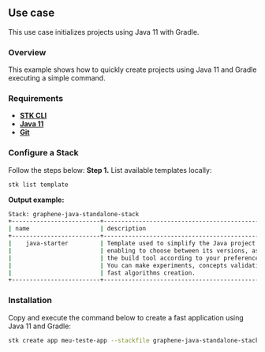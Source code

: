 ## **Use case**
This use case initializes projects using Java 11 with Gradle.

### **Overview**
This example shows how to quickly create projects using Java 11 and Gradle executing a simple command.

### **Requirements**
- [**STK CLI**](https://stackspot.com/login?route=/download/cli)
- [**Java 11**](https://openjdk.org/)
- [**Git**](https://git-scm.com/)

### Configure a Stack
Follow the steps below:
**Step 1.** List available templates locally:
```bash
stk list template
```
**Output example:**
```bash
Stack: graphene-java-standalone-stack
+-------------------------+-------------------------------------------------------------+------------------+-----------------+
| name                    | description                                                 | types            | version(latest) |
+-------------------------+------------------------------------------------------------ +------------------+-----------------+
|    java-starter         | Template used to simplify the Java project creation,        | ['app-template'] | no release      |
|                         | enabling to choose between its versions, as well as         |                  |                 |
|                         | the build tool according to your preference (Gradle, Maven).|                  |                 |
|                         | You can make experiments, concepts validation, tests, and   |                  |                 |
|                         | fast algorithms creation.                                   |                  |                 |
+-------------------------+-----------------------------------------------------------+-------------------+------------------+
```
### Installation
Copy and execute the command below to create a fast application using Java 11 and Gradle:

```bash
stk create app meu-teste-app --stackfile graphene-java-standalone-stack/gradle-java-11
```
